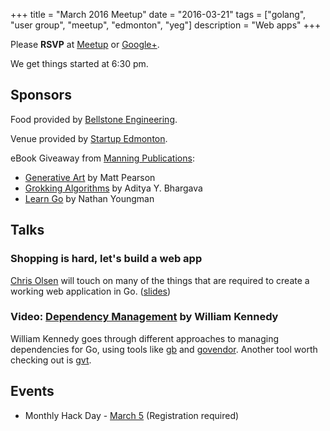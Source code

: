 
+++
title = "March 2016 Meetup"
date = "2016-03-21"
tags = ["golang", "user group", "meetup", "edmonton", "yeg"]
description = "Web apps"
+++

Please **RSVP** at [Meetup](http://www.meetup.com/startupedmonton/events/227020698/) or [Google+](https://plus.google.com/events/ctdcmsu8qeg3mmnajdl6j7vdns8?authkey=CJG1wvLprYz7qwE).

We get things started at 6:30 pm.

## Sponsors 

Food provided by [Bellstone Engineering](http://bellstone.ca/).

Venue provided by [Startup Edmonton](http://www.startupedmonton.com/).

eBook Giveaway from [Manning Publications](https://manning.com/): 

* [Generative Art](https://www.manning.com/books/generative-art) by Matt Pearson
* [Grokking Algorithms](https://www.manning.com/books/grokking-algorithms) by Aditya Y. Bhargava
* [Learn Go](https://www.manning.com/books/learn-go) by Nathan Youngman

## Talks

### Shopping is hard, let's build a web app

[Chris Olsen](https://github.com/chrisolsen) will touch on many of the things that are required to create a working web application in Go. ([slides](https://go-talks.appspot.com/github.com/edmontongo/presentations/2016-03/Shopping%20is%20Hard/go__shopping-is-hard.slide))

### Video: [Dependency Management](https://www.youtube.com/watch?v=CdhucJShJU8) by William Kennedy

William Kennedy goes through different approaches to managing dependencies for Go, using tools like [gb](https://getgb.io/) and [govendor](https://github.com/kardianos/govendor). Another tool worth checking out is [gvt](https://github.com/FiloSottile/gvt).

## Events

* Monthly Hack Day - [March 5](http://www.meetup.com/startupedmonton/events/228651865/) (Registration required)


